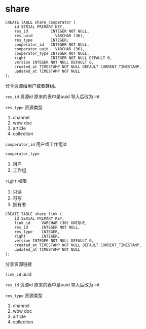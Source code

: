 # share

```table
CREATE TABLE share_cooperator (
    id SERIAL PRIMARY KEY,
    res_id          INTEGER NOT NULL,
    res_uuid          VARCHAR (36),
    res_type        INTEGER,
    cooperator_id   INTEGER NOT NULL,
    cooperator_uuid   VARCHAR (36),
    cooperator_type INTEGER NOT NULL,
    right           INTEGER NOT NULL DEFAULT 0,
    version INTEGER NOT NULL DEFAULT 0,
    created_at TIMESTAMP NOT NULL DEFAULT CURRENT_TIMESTAMP,
    updated_at TIMESTAMP NOT NULL
);
```
分享资源给用户或者群组。

`res_id` 资源id 原来的表中是uuid 导入后改为 int

`res_type` 资源类型 
1. channel
2. wbw doc
3. article
4. collection
   
`cooperator_id` 用户或工作组id

`cooperator_type` 
1. 用户
2. 工作组

`right` 权限
1. 只读
2. 可写
3. 拥有者




```table
CREATE TABLE share_link (
    id SERIAL PRIMARY KEY,
    link_id     VARCHAR (36) UNIQUE,
    res_id      INTEGER NOT NULL,
    res_type    INTEGER,
    right       INTEGER,
    version INTEGER NOT NULL DEFAULT 0,
    created_at TIMESTAMP NOT NULL DEFAULT CURRENT_TIMESTAMP,
    updated_at TIMESTAMP NOT NULL
);
```

分享资源链接

`link_id` uuid

`res_id` 资源id 原来的表中是uuid 导入后改为 int

`res_type` 资源类型 
1. channel
2. wbw doc
3. article
4. collection
